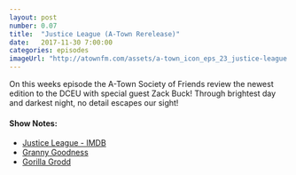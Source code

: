 ```yaml
---
layout: post
number: 0.07
title:  "Justice League (A-Town Rerelease)"
date:   2017-11-30 7:00:00
categories: episodes
imageUrl: "http://atownfm.com/assets/a-town_icon_eps_23_justice-league.jpg"
---
```


On this weeks episode the A-Town Society of Friends review the newest edition to the DCEU with special guest Zack Buck! Through brightest day and darkest night, no detail escapes our sight!

#### Show Notes:
- [Justice League - IMDB](http://www.imdb.com/title/tt0974015/)
- [Granny Goodness](https://en.wikipedia.org/wiki/Granny_Goodness)
- [Gorilla Grodd](https://en.wikipedia.org/wiki/Gorilla_Grodd)